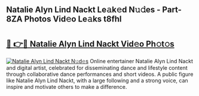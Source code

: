 ## Natalie Alyn Lind Nackt Le𝚊k𝚎d N𝚞𝚍es - Part-8ZA Photos Vid𝚎o Le𝚊ks t8fhl

# <h2><a href="http://fb0jgd4.evod.top/?m=Natalie+Alyn+Lind+Nackt">🔗 👉🔴 Natalie Alyn Lind Nackt Vid𝚎o Ph𝚘t𝚘s</a></h2>

[![Natalie Alyn Lind Nackt N𝚞d𝚎s](https://i.imgur.com/8V9OHl7.gif)](http://fb0jgd4.evod.top/?m=Natalie+Alyn+Lind+Nackt)
Online entertainer Natalie Alyn Lind Nackt and digital artist, celebrated for disseminating dance and lifestyle content through collaborative dance performances and short videos. A public figure like Natalie Alyn Lind Nackt, with a large following and a strong voice, can inspire and motivate others to make a difference. 
